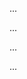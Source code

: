 <panel type="warning" header=":trophy: Can follow a simple style guide :star::star:" expandable expanded no-close>

<panel type="warning" header=":trophy: Can explain the importance of code quality :star::star:" expandable>
  <include src="../../book/codeQuality/introduction/basic/full.md" />
  <panel header=":trophy: Evidence" expanded>

...

  </panel>
</panel>

<panel type="warning" header=":trophy: Can explain the need for following a standard :star::star:" expandable>
  <include src="../../book/codeQuality/followStandard/introduction/full.md" />
  <panel header=":trophy: Evidence" expanded>

...

  </panel>
</panel>

<panel type="warning" header=":trophy: Can follow simple mechanical style rules :star::star:" expandable>
  <include src="../../book/codeQuality/followStandard/basic/full.md" />
  <panel header=":trophy: Evidence" expanded>

...

  </panel>
</panel>

<panel type="info" header=":trophy: Can follow intermediate style rules :star::star::star:" expandable>
  <include src="../../book/codeQuality/followStandard/intermediate/full.md" />
  <panel header=":trophy: Evidence" expanded>

...

  </panel>
</panel>

</panel>
